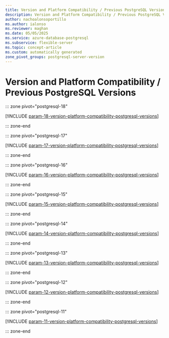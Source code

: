 ```yaml
---
title: Version and Platform Compatibility / Previous PostgreSQL Versions server parameters
description: Version and Platform Compatibility / Previous PostgreSQL Versions server parameters for Azure Database for PostgreSQL flexible server.
author: nachoalonsoportillo
ms.author: ialonso
ms.reviewer: maghan
ms.date: 05/05/2025
ms.service: azure-database-postgresql
ms.subservice: flexible-server
ms.topic: concept-article
ms.custom: automatically generated
zone_pivot_groups: postgresql-server-version
---
```

# Version and Platform Compatibility / Previous PostgreSQL Versions


::: zone pivot="postgresql-18"

[!INCLUDE [param-18-version-platform-compatibility-postgresql-versions](./includes/param-18-version-platform-compatibility-postgresql-versions.md)]

::: zone-end


::: zone pivot="postgresql-17"

[!INCLUDE [param-17-version-platform-compatibility-postgresql-versions](./includes/param-17-version-platform-compatibility-postgresql-versions.md)]

::: zone-end


::: zone pivot="postgresql-16"

[!INCLUDE [param-16-version-platform-compatibility-postgresql-versions](./includes/param-16-version-platform-compatibility-postgresql-versions.md)]

::: zone-end


::: zone pivot="postgresql-15"

[!INCLUDE [param-15-version-platform-compatibility-postgresql-versions](./includes/param-15-version-platform-compatibility-postgresql-versions.md)]

::: zone-end


::: zone pivot="postgresql-14"

[!INCLUDE [param-14-version-platform-compatibility-postgresql-versions](./includes/param-14-version-platform-compatibility-postgresql-versions.md)]

::: zone-end


::: zone pivot="postgresql-13"

[!INCLUDE [param-13-version-platform-compatibility-postgresql-versions](./includes/param-13-version-platform-compatibility-postgresql-versions.md)]

::: zone-end


::: zone pivot="postgresql-12"

[!INCLUDE [param-12-version-platform-compatibility-postgresql-versions](./includes/param-12-version-platform-compatibility-postgresql-versions.md)]

::: zone-end


::: zone pivot="postgresql-11"

[!INCLUDE [param-11-version-platform-compatibility-postgresql-versions](./includes/param-11-version-platform-compatibility-postgresql-versions.md)]

::: zone-end



